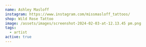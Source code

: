```yaml
---
name: Ashley Masloff
instagram: https://www.instagram.com/missmasloff_tattoos/
shop: Wild Rose Tattoo
image: /assets/images/screenshot-2024-02-03-at-12.13.45 pm.png
tags:
  - artist
active: true
---
```

